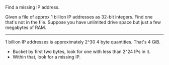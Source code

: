 Find a missing IP address.

Given a file of approx 1 billion IP addresses as 32-bit integers. Find one
that's not in the file. Suppose you have unlimited drive space but just a few
megabytes of RAM.

---

1 billion IP addresses is approximately 2^30 4 byte quantities. That's 4 GiB.

* Bucket by first two bytes, look for one with less than 2^24 IPs in it.
* Within that, look for a missing IP.

